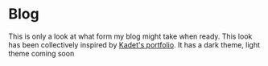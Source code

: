 # Blog
This is only a look at what form my blog might take when ready. This look has been collectively inspired by <a href="https://kadet.dev/">Kadet's portfolio</a>. It has a dark theme, light theme coming soon
